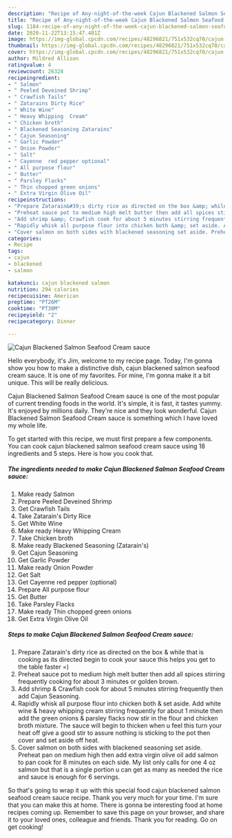 ```yaml
---
description: "Recipe of Any-night-of-the-week Cajun Blackened Salmon Seafood Cream sauce"
title: "Recipe of Any-night-of-the-week Cajun Blackened Salmon Seafood Cream sauce"
slug: 1184-recipe-of-any-night-of-the-week-cajun-blackened-salmon-seafood-cream-sauce
date: 2020-11-22T13:15:47.481Z
image: https://img-global.cpcdn.com/recipes/48296821/751x532cq70/cajun-blackened-salmon-seafood-cream-sauce-recipe-main-photo.jpg
thumbnail: https://img-global.cpcdn.com/recipes/48296821/751x532cq70/cajun-blackened-salmon-seafood-cream-sauce-recipe-main-photo.jpg
cover: https://img-global.cpcdn.com/recipes/48296821/751x532cq70/cajun-blackened-salmon-seafood-cream-sauce-recipe-main-photo.jpg
author: Mildred Allison
ratingvalue: 4
reviewcount: 26328
recipeingredient:
- " Salmon"
- " Peeled Deveined Shrimp"
- " Crawfish Tails"
- " Zatarains Dirty Rice"
- " White Wine"
- " Heavy Whipping  Cream"
- " Chicken broth"
- " Blackened Seasoning Zatarains"
- " Cajun Seasoning"
- " Garlic Powder"
- " Onion Powder"
- " Salt"
- " Cayenne  red pepper optional"
- " All purpose flour"
- " Butter"
- " Parsley Flacks"
- " Thin chopped green onions"
- " Extra Virgin Olive Oil"
recipeinstructions:
- "Prepare Zatarain&#39;s dirty rice as directed on the box &amp; while that is cooking as its directed begin to cook your sauce this helps you get to the table faster =)"
- "Preheat sauce pot to medium high melt butter then add all spices stirring frequently cooking for about 3 minutes or golden brown."
- "Add shrimp &amp; Crawfish cook for about 5 minutes stirring frequently then add Cajun Seasoning."
- "Rapidly whisk all purpose flour into chicken both &amp; set aside. Add white wine &amp; heavy whipping cream stirring frequently for about 1 minute then add the green onions &amp; parsley flacks now stir in the flour and chicken broth mixture. The sauce will begin to thicken when u feel this turn your heat off give a good stir to assure nothing is sticking to the pot then cover and set aside off heat."
- "Cover salmon on both sides with blackened seasoning set aside. Preheat pan on medium high then add extra virgin olive oil add salmon to pan cook for 8 minutes on each side. My list only calls for one 4 oz salmon but that is a single portion u can get as many as needed the rice and sauce is enough for 6 servings."
categories:
- Recipe
tags:
- cajun
- blackened
- salmon

katakunci: cajun blackened salmon 
nutrition: 294 calories
recipecuisine: American
preptime: "PT26M"
cooktime: "PT30M"
recipeyield: "2"
recipecategory: Dinner

---
```



![Cajun Blackened Salmon Seafood Cream sauce](https://img-global.cpcdn.com/recipes/48296821/751x532cq70/cajun-blackened-salmon-seafood-cream-sauce-recipe-main-photo.jpg)

Hello everybody, it's Jim, welcome to my recipe page. Today, I'm gonna show you how to make a distinctive dish, cajun blackened salmon seafood cream sauce. It is one of my favorites. For mine, I'm gonna make it a bit unique. This will be really delicious.



Cajun Blackened Salmon Seafood Cream sauce is one of the most popular of current trending foods in the world. It's simple, it is fast, it tastes yummy. It's enjoyed by millions daily. They're nice and they look wonderful. Cajun Blackened Salmon Seafood Cream sauce is something which I have loved my whole life.


To get started with this recipe, we must first prepare a few components. You can cook cajun blackened salmon seafood cream sauce using 18 ingredients and 5 steps. Here is how you cook that.

<!--inarticleads1-->

##### The ingredients needed to make Cajun Blackened Salmon Seafood Cream sauce:

1. Make ready  Salmon
1. Prepare  Peeled Deveined Shrimp
1. Get  Crawfish Tails
1. Take  Zatarain&#39;s Dirty Rice
1. Get  White Wine
1. Make ready  Heavy Whipping  Cream
1. Take  Chicken broth
1. Make ready  Blackened Seasoning (Zatarain&#39;s)
1. Get  Cajun Seasoning
1. Get  Garlic Powder
1. Make ready  Onion Powder
1. Get  Salt
1. Get  Cayenne  red pepper (optional)
1. Prepare  All purpose flour
1. Get  Butter
1. Take  Parsley Flacks
1. Make ready  Thin chopped green onions
1. Get  Extra Virgin Olive Oil




<!--inarticleads2-->

##### Steps to make Cajun Blackened Salmon Seafood Cream sauce:

1. Prepare Zatarain&#39;s dirty rice as directed on the box &amp; while that is cooking as its directed begin to cook your sauce this helps you get to the table faster =)
1. Preheat sauce pot to medium high melt butter then add all spices stirring frequently cooking for about 3 minutes or golden brown.
1. Add shrimp &amp; Crawfish cook for about 5 minutes stirring frequently then add Cajun Seasoning.
1. Rapidly whisk all purpose flour into chicken both &amp; set aside. Add white wine &amp; heavy whipping cream stirring frequently for about 1 minute then add the green onions &amp; parsley flacks now stir in the flour and chicken broth mixture. The sauce will begin to thicken when u feel this turn your heat off give a good stir to assure nothing is sticking to the pot then cover and set aside off heat.
1. Cover salmon on both sides with blackened seasoning set aside. Preheat pan on medium high then add extra virgin olive oil add salmon to pan cook for 8 minutes on each side. My list only calls for one 4 oz salmon but that is a single portion u can get as many as needed the rice and sauce is enough for 6 servings.




So that's going to wrap it up with this special food cajun blackened salmon seafood cream sauce recipe. Thank you very much for your time. I'm sure that you can make this at home. There is gonna be interesting food at home recipes coming up. Remember to save this page on your browser, and share it to your loved ones, colleague and friends. Thank you for reading. Go on get cooking!
